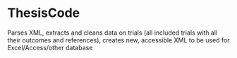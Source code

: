 # ThesisCode
Parses XML, extracts and cleans data on trials (all included trials with all their outcomes and references), creates new, accessible XML to be used for Excel/Access/other database
